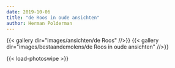 ```yaml
---
date: 2019-10-06
title: "de Roos in oude ansichten"
author: Herman Polderman
---
```

{{< gallery dir="images/ansichten/de Roos" //>}}
{{< gallery dir="images/bestaandemolens/de Roos in oude ansichten" //>}}

{{< load-photoswipe >}}